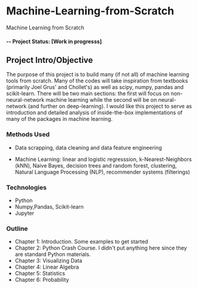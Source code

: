 # Machine-Learning-from-Scratch
Machine Learning from Scratch


#### -- Project Status: [Work in progresss]

## Project Intro/Objective
The purpose of this project is to build many (if not all) of machine learning tools from scratch. Many of the codes will take inspiration from textbooks (primarily Joel Grus' and Chollet's)  as well as scipy, numpy, pandas and scikit-learn. There will be two main sections: the first will focus on non-neural-network machine learning while the second will be on neural-network (and further on deep-learning). I would like this project to serve as introduction and detailed analysis of inside-the-box implementations of many of the packages in machine learning. 

### Methods Used
* Data scrapping, data cleaning and data feature engineering

* Machine Learning: linear and logistic regresssion, k-Nearest-Neighbors (kNN), Naive Bayes, decision trees and random forest, clustering, Natural Language Processing (NLP), recommender systems (filterings)


### Technologies
* Python
* Numpy,Pandas, Scikit-learn
* Jupyter

### Outline
* Chapter 1: Introduction. Some examples to get started
* Chapter 2: Python Crash Course. I didn't put anything here since they are standard Python materials.
* Chapter 3: Visualizing Data
* Chapter 4: Linear Algebra
* Chapter 5: Statistics
* Chapter 6: Probability


